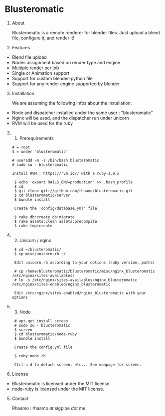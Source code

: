 Blusteromatic
=============

1.  About

    Blusteromatic is a remote renderer for blender files. Just upload a blend file, configure it, and render it!

2.  Features

  * Blend file upload
  * Nodes assignment based on render type and engine
  * Multiple render per job
  * Single or Animation support
  * Support for custom blender-python file
  * Support for any render engine supported by blender
    
3.  Installation

    We are assuming the following infos about the installation:
    
  * Node and dispatcher installed under the same user : "blusteromatic"
  * Nginx will be used, and the dispatcher run under unicorn
  * RVM will be used for the ruby

3. 1.  Prerequirements

    ```
    # = root
    $ = under 'blusteromatic'
    
    # useradd -m -s /bin/bash blusteromatic
    # sudo su - blusteromatic
    
    Install RVM : https://rvm.io// with a ruby-1.9.x
    
     $ echo 'export RAILS_ENV=production' >> .bash_profile 
     $ cd
     $ git clone git://github.com/rhaamo/blusteromatic.git
     $ cd blusteromatic/server
     $ bundle install
     
     Create the 'config/database.yml' file.
     
     $ rake db:create db:migrate
     $ rake assets:clean assets:precompile
     $ rake tmp:create
    ```
    
3. 2.  Unicorn / nginx

    ```
     $ cd ~/blusteromatic/
     $ cp misc/unicorn.rb ~/
     
     Edit unicorn.rb according to your options (ruby version, paths)
     
     # cp /home/blusteromatic/blusteromatic/misc/nginx_blusteromatic /etc/nginx/sites-availables/
     # ln -s /etc/nginx/sites-availables/nginx_blusteromatic /etc/nginx/sites-enabled/nginx_blusteromatic 

     Edit /etc/nginx/sites-enabled/nginx_blusteromatic with your options
    ```

3. 3.  Node

    ```
     # apt-get install screen
     # sudo su - blusteromatic
     $ screen
     $ cd blusteromatic/node-ruby
     $ bundle install
     
     Create the config.yml file
     
     $ ruby node.rb
     
     Ctrl-a d to detach screen, etc... See manpage for screen.
    ```
    
4.  License

  * Blusteromatic is licensed under the MIT license.
  * node-ruby is licensed under the MIT license.

5.  Contact
  
    Rhaamo : rhaamo *at* sigpipe *dot* me
